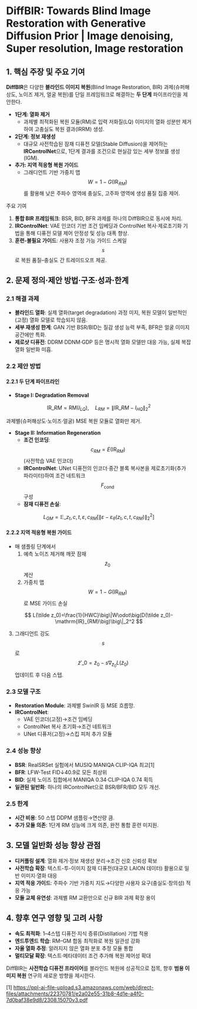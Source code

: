 # DiffBIR: Towards Blind Image Restoration with Generative Diffusion Prior | Image denoising, Super resolution, Image restoration

## 1. 핵심 주장 및 주요 기여  
**DiffBIR**은 다양한 **블라인드 이미지 복원**(Blind Image Restoration, BIR) 과제(슈퍼해상도, 노이즈 제거, 얼굴 복원)를 단일 프레임워크로 해결하는 **두 단계** 파이프라인을 제안한다.  
- **1단계: 열화 제거**  
  - 과제별 최적화된 복원 모듈(RM)로 입력 저화질(LQ) 이미지의 열화 성분만 제거하여 고충실도 복원 결과(IRRM) 생성.  
- **2단계: 정보 재생성**  
  - 대규모 사전학습된 잠재 디퓨전 모델(Stable Diffusion)을 제어하는 **IRControlNet**으로, 1단계 결과를 조건으로 현실감 있는 세부 정보를 생성(IGM).  
- **추가: 지역 적응형 복원 가이드**  
  - 그래디언트 기반 가중치 맵 $$W = 1 - G(\mathrm{IR}_{\!RM})$$를 활용해 낮은 주파수 영역에 충실도, 고주파 영역에 생성 품질 집중 제어.  

주요 기여  
1. **통합 BIR 프레임워크**: BSR, BID, BFR 과제를 하나의 DiffBIR으로 동시에 처리.  
2. **IRControlNet**: VAE 인코더 기반 조건 임베딩과 ControlNet 복사·제로초기화 기법을 통해 디퓨전 모델 제어 안정성 및 성능 대폭 향상.  
3. **훈련-불필요 가이드**: 사용자 조정 가능 가이드 스케일 $$s$$로 복원 품질–충실도 간 트레이드오프 제공.  

## 2. 문제 정의·제안 방법·구조·성과·한계

### 2.1 해결 과제  
- **블라인드 열화**: 실제 열화(target degradation) 과정 미지, 복원 모델이 일반적인(고정) 열화 모델로 학습되지 않음.  
- **세부 재생성 한계**: GAN 기반 BSR/BID는 질감 생성 능력 부족, BFR은 얼굴 이미지 공간에만 특화.  
- **제로샷 디퓨전**: DDRM·DDNM·GDP 등은 명시적 열화 모델만 대응 가능, 실제 복잡 열화 일반화 미흡.  

### 2.2 제안 방법  
#### 2.2.1 두 단계 파이프라인  
- **Stage I: Degradation Removal**  

$$
  \mathrm{IR}\_{RM} = \mathrm{RM}(I_{LQ}),\quad L_{RM} = \|\mathrm{IR}\_{RM} - I_{HQ}\|_2^2
$$  

  과제별(슈퍼해상도·노이즈·얼굴) MSE 복원 모듈로 열화만 제거.  

- **Stage II: Information Regeneration**  
  - **조건 인코딩**: $$\,c_{RM} = E(\mathrm{IR}_{RM})$$ (사전학습 VAE 인코더)  
  - **IRControlNet**: UNet 디퓨전의 인코더·중간 블록 복사본을 제로초기화(추가 파라미터)하여 조건 네트워크 $$F_{\mathrm{cond}}$$ 구성  
  - **잠재 디퓨전 손실**:  

$$
      L_{GM} = \mathbb{E}\_{z_t,c,t,\varepsilon,c_{RM}}\big[\|\varepsilon - \varepsilon_\theta(z_t, c, t, c_{RM})\|_2^2\big]
$$  

#### 2.2.2 지역 적응형 복원 가이드  
- 매 샘플링 단계에서  
  1. 예측 노이즈 제거해 깨끗 잠재 $$\tilde z_0$$ 계산  
  2. 가중치 맵 $$W=1-G(\mathrm{IR}_{RM})$$로 MSE 가이드 손실  

$$
      L(\tilde z_0)=\frac{1}{HWC}\big\|W\odot\big(D(\tilde z_0)-\mathrm{IR}_{RM}\big)\big\|_2^2
    $$ 
    
  3. 그래디언트 강도 $$s$$로 $$\tilde z'\_0=\tilde z_0 - s\nabla_{\tilde z_0}L(\tilde z_0)$$ 업데이트 후 다음 스텝.  

### 2.3 모델 구조  
- **Restoration Module**: 과제별 SwinIR 등 MSE 흐름망.  
- **IRControlNet**:  
  - VAE 인코더(고정)→조건 임베딩  
  - ControlNet 복사 초기화→조건 네트워크  
  - UNet 디퓨저(고정)→스킵 피처 추가 모듈  

### 2.4 성능 향상  
- **BSR**: RealSRSet 실험에서 MUSIQ·MANIQA·CLIP-IQA 최고[1]  
- **BFR**: LFW-Test FID↓40.9로 모든 최상위  
- **BID**: 실제 노이즈 집합에서 MANIQA 0.34·CLIP-IQA 0.74 획득  
- **일관된 일반화**: 하나의 IRControlNet으로 BSR/BFR/BID 모두 개선.  

### 2.5 한계  
- **시간 비용**: 50 스텝 DDPM 샘플링→연산량 큼.  
- **추가 모듈 의존**: 1단계 RM 성능에 크게 의존, 완전 통합 훈련 미지원.  

## 3. 모델 일반화 성능 향상 관점  
- **디커플링 설계**: 열화 제거·정보 재생성 분리→조건 신호 신뢰성 확보  
- **사전학습 확장**: 텍스트-투-이미지 잠재 디퓨전(대규모 LAION 데이터) 활용으로 일반 이미지·열화 대응  
- **지역 적응 가이드**: 주파수 기반 가중치 지도→다양한 사용자 요구(충실도·창의성) 적응 가능  
- **모듈 교체 유연성**: 과제별 RM 교환만으로 신규 BIR 과제 확장 용이  

## 4. 향후 연구 영향 및 고려 사항  
- **속도 최적화**: 1–4스텝 디퓨전·지식 증류(Distillation) 기법 적용  
- **엔드투엔드 학습**: RM–GM 합동 최적화로 복원 일관성 강화  
- **자율 열화 추정**: 알려지지 않은 열화 분포 추정 모듈 통합  
- **멀티모달 확장**: 텍스트·메타데이터 조건 추가해 복원 제어성 확대  

DiffBIR는 **사전학습 디퓨전 프라이어**를 블라인드 복원에 성공적으로 접목, 향후 **범용 이미지 복원** 연구의 새로운 방향을 제시한다.

[1] https://ppl-ai-file-upload.s3.amazonaws.com/web/direct-files/attachments/22370781/e2a02e55-31b8-4d1e-a4f0-7d0baf38e9d8/2308.15070v3.pdf
